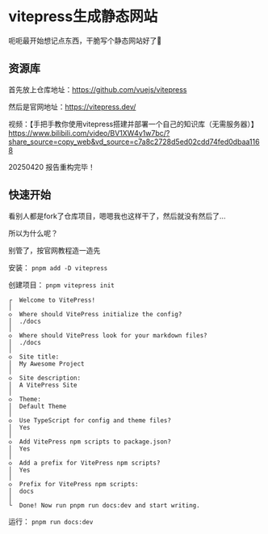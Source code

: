 # vitepress生成静态网站

呃呃最开始想记点东西，干脆写个静态网站好了🥵

## 资源库
首先放上仓库地址：https://github.com/vuejs/vitepress

然后是官网地址：https://vitepress.dev/

视频：【手把手教你使用vitepress搭建并部署一个自己的知识库（无需服务器）】 https://www.bilibili.com/video/BV1XW4y1w7bc/?share_source=copy_web&vd_source=c7a8c2728d5ed02cdd74fed0dbaa1168

20250420 报告重构完毕！
## 快速开始
看别人都是fork了仓库项目，嗯嗯我也这样干了，然后就没有然后了...

所以为什么呢？

别管了，按官网教程造一造先

安装： `pnpm add -D vitepress`

创建项目： `pnpm vitepress init`

```
┌  Welcome to VitePress!
│
◇  Where should VitePress initialize the config?
│  ./docs
│
◇  Where should VitePress look for your markdown files?
│  ./docs
│
◇  Site title:
│  My Awesome Project
│
◇  Site description:
│  A VitePress Site
│
◇  Theme:
│  Default Theme
│
◇  Use TypeScript for config and theme files?
│  Yes
│
◇  Add VitePress npm scripts to package.json?
│  Yes
│
◇  Add a prefix for VitePress npm scripts?
│  Yes
│
◇  Prefix for VitePress npm scripts:
│  docs
│
└  Done! Now run pnpm run docs:dev and start writing.
```

运行： `pnpm run docs:dev`


